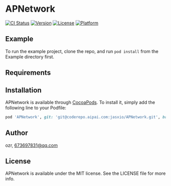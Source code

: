 # APNetwork

[![CI Status](http://img.shields.io/travis/673697831/APNetwork.svg?style=flat)](https://travis-ci.org/673697831/APNetwork)
[![Version](https://img.shields.io/cocoapods/v/APNetwork.svg?style=flat)](http://cocoapods.org/pods/APNetwork)
[![License](https://img.shields.io/cocoapods/l/APNetwork.svg?style=flat)](http://cocoapods.org/pods/APNetwork)
[![Platform](https://img.shields.io/cocoapods/p/APNetwork.svg?style=flat)](http://cocoapods.org/pods/APNetwork)

## Example

To run the example project, clone the repo, and run `pod install` from the Example directory first.

## Requirements

## Installation

APNetwork is available through [CocoaPods](http://cocoapods.org). To install
it, simply add the following line to your Podfile:

```ruby
pod 'APNetwork', git: 'git@coderepo.aipai.com:jasxio/APNetwork.git', branch: 'dev'
```

## Author

ozr, 673697831@qq.com

## License

APNetwork is available under the MIT license. See the LICENSE file for more info.
